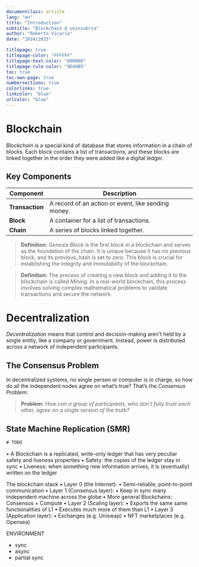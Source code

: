 ```yaml
---
documentclass: article
lang: "en"
title: "Introduction"
subtitle: "Blockchain @ uninsubria"
author: "Roberto Vicario"
date: "2024/2025"

titlepage: true
titlepage-color: "FFFFFF"
titlepage-text-color: "000000"
titlepage-rule-color: "9D44B5"
toc: true
toc-own-page: true
numbersections: true
colorlinks: true
linkcolor: "blue"
urlcolor: "blue"
---
```


# Blockchain

_Blockchain_ is a special kind of database that stores information in a chain of blocks. Each block contains a list of transactions, and these blocks are linked together in the order they were added like a digital ledger.

## Key Components

| **Component** | **Description** |
|-|-|
| **Transaction** | A record of an action or event, like sending money. |
| **Block** | A container for a list of transactions. |
| **Chain** | A series of blocks linked together. |

> **Definition:** _Genesis Block_ is the first block in a blockchain and serves as the foundation of the chain. It is unique because it has no previous block, and its previous_hash is set to zero. This block is crucial for establishing the integrity and immutability of the blockchain.

> **Definition:** The process of creating a new block and adding it to the blockchain is called _Mining_. In a real-world blockchain, this process involves solving complex mathematical problems to validate transactions and secure the network.

# Decentralization

_Decentralization_ means that control and decision-making aren't held by a single entity, like a company or government. Instead, power is distributed across a network of independent participants.

## The Consensus Problem

In decentralized systems, no single person or computer is in charge, so how do all the independent nodes agree on what’s true? That’s the _Consensus Problem_:

> **Problem:** _How can a group of participants, who don't fully trust each other, agree on a single version of the truth?_

## State Machine Replication (SMR)

```txt
# TODO
```

• A Blockchain is a replicated, write-only ledger that has very peculiar safety
and liveness properties
• Safety: the copies of the ledger stay in sync
• Liveness: when something new information arrives, it is (eventually) written on
the ledger

The blockchain stack
• Layer 0 (the Internet):
• Semi-reliable, point-to-point communication
• Layer 1 (Consensus layer):
• Keep in sync many independent machine across the globe
• More general Blockchains: Consensus + Compute
• Layer 2 (Scaling layer):
• Exports the same same functionalities of L1
• Executes much more of them than L1
• Layer 3 (Application layer):
• Exchanges (e.g. Uniswap)
• NFT marketplaces (e.g. Opensea)

ENVIRONMENT

- sync
- async
- partial sync